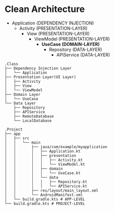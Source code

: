 # Clean Architecture
- Application (DEPENDENCY INJECTION)
    - Activity (PRESENTATION-LAYER)
        - View (PRESENTATION-LAYER)
            - ViewModel (PRESENTATION-LAYER)
                - **UseCase (DOMAIN-LAYER)**
                    - Repository (DATA-LAYER)
                        - APIService (DATA-LAYER)

```
.Class
├── Dependency Injection Layer
│   └── Application
├── Presentation Layer(UI Layer)
│   ├── Activity
│   ├── View
│   └── ViewModel
├── Domain Layer
│   └── UseCase
└── Data Layer
    ├── Repository
    ├── APIService
    ├── RemoteDatabase
    └── LocalDatabase
```
```
.Project
├── app
│   ├── src
│   │   └── main
│   │       ├── java/com/example/myapplication
│   │       │   ├── Application.kt
│   │       │   ├── presentation
│   │       │   │   ├── Activity.kt
│   │       │   │   └── ViewModel.kt
│   │       │   ├── domain
│   │       │   │   └── UseCase.kt
│   │       │   └── data
│   │       │   │   ├── Repository.kt
│   │       │   │   └── APIService.kt
│   │       ├── res/layout/main_layout.xml
│   │       └── AndroidManifest.xml
│   └── build.gradle.kts # APP-LEVEL
└── build.gradle.kts # PROJECT-LEVEL
```




